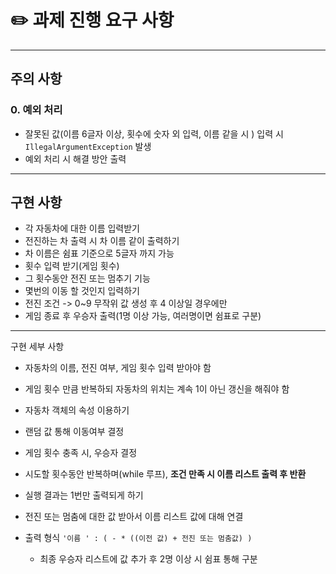 # ✏️ 과제 진행 요구 사항

---
 주의 사항
---
### 0. 예외 처리
- 잘못된 값(이름 6글자 이상, 횟수에 숫자 외 입력, 이름 같을 시 ) 입력 시 `IllegalArgumentException` 발생
- 예외 처리 시 해결 방안 출력

---
구현 사항
---
- 각 자동차에 대한 이름 입력받기
- 전진하는 차 출력 시 차 이름 같이 출력하기
- 차 이름은 쉼표 기준으로 5글자 까지 가능
- 횟수 입력 받기(게임 횟수)
- 그 횟수동안 전진 또는 멈추기 기능 
- 몇번의 이동 할 것인지 입력하기
- 전진 조건 -> 0~9 무작위 값 생성 후 4 이상일 경우에만
- 게임 종료 후 우승자 출력(1명 이상 가능, 여러명이면 쉼표로 구분)

---
구현 세부 사항
- 자동차의 이름, 전진 여부, 게임 횟수 입력 받아야 함
- 게임 횟수 만큼 반복하되 자동차의 위치는 계속 1이 아닌 갱신을 해줘야 함
- 자동차 객체의 속성 이용하기 
- 랜덤 값 통해 이동여부 결정
- 게임 횟수 충족 시, 우승자 결정

- 시도할 횟수동안 반복하며(while 루프), **조건 만족 시 이름 리스트 출력 후 반환**
- 실행 결과는 1번만 출력되게 하기
- 전진 또는 멈춤에 대한 값 받아서 이름 리스트 값에 대해 연결
- 출력 형식 `'이름 ' : ( - * ((이전 값) + 전진 또는 멈춤값) )`
  - 최종 우승자 리스트에 값 추가 후 2명 이상 시 쉼표 통해 구분



